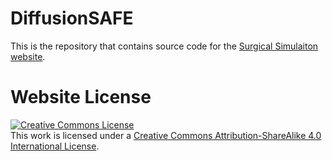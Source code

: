 # DiffusionSAFE

This is the repository that contains source code for the [Surgical Simulaiton website](https://mavywavy902.github.io/SurgicalSimulation/).

<!-- If you find DiffusionSAFE useful for your work please cite:
```
@article{park2021nerfies
  author    = {},
  title     = {Nerfies: Deformable Neural Radiance Fields},
  journal   = {ICCV},
  year      = {2025},
}
``` -->

# Website License
<a rel="license" href="http://creativecommons.org/licenses/by-sa/4.0/"><img alt="Creative Commons License" style="border-width:0" src="https://i.creativecommons.org/l/by-sa/4.0/88x31.png" /></a><br />This work is licensed under a <a rel="license" href="http://creativecommons.org/licenses/by-sa/4.0/">Creative Commons Attribution-ShareAlike 4.0 International License</a>.
